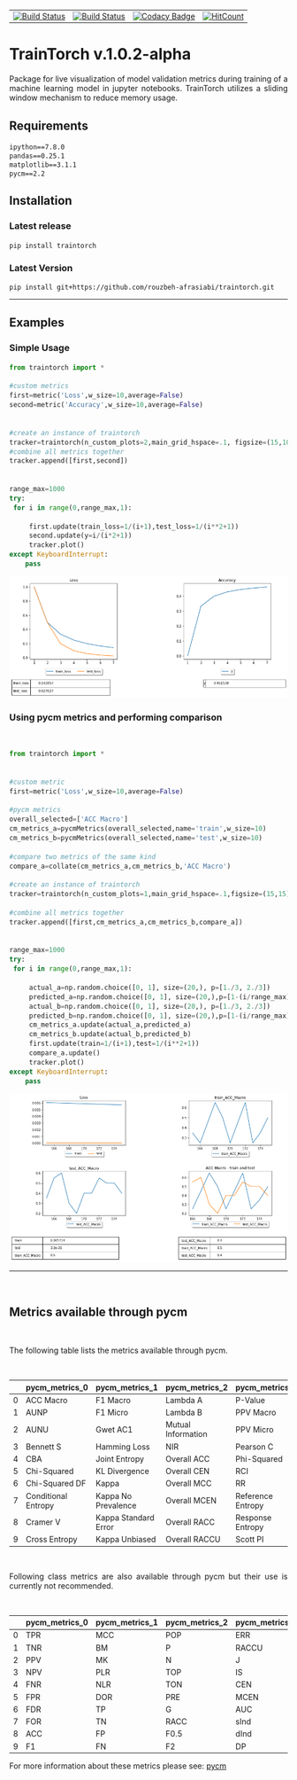 
|  |  |  |  |
|:--------|:------|:------------|:---------|
|[![Build Status](https://dev.azure.com/rafrasia/firstProject/_apis/build/status/TrainTorch-CI?branchName=master)](https://dev.azure.com/rafrasia/firstProject/_build/latest?definitionId=2&branchName=master)|[![Build Status](https://travis-ci.org/rouzbeh-afrasiabi/traintorch.svg?branch=master)](https://travis-ci.org/rouzbeh-afrasiabi/traintorch)|[![Codacy Badge](https://api.codacy.com/project/badge/Grade/d4b74c08973343128d17532b4b84e154)](https://www.codacy.com/manual/rouzbeh-afrasiabi/traintorch?utm_source=github.com&amp;utm_medium=referral&amp;utm_content=rouzbeh-afrasiabi/traintorch&amp;utm_campaign=Badge_Grade)|[![HitCount](http://hits.dwyl.io/rouzbeh-afrasiabi/traintorch.svg)](http://hits.dwyl.io/rouzbeh-afrasiabi/traintorch)|


# TrainTorch v.1.0.2-alpha


<p align="justify">
Package for live visualization of model validation metrics during training of a machine learning model in jupyter notebooks. TrainTorch utilizes a sliding window mechanism to reduce memory usage.
</p> 

## Requirements

```
ipython==7.8.0
pandas==0.25.1
matplotlib==3.1.1
pycm==2.2
```
 ## Installation
 
 ### Latest release
 ```
 pip install traintorch
  ```
  
### Latest Version

 ```
 pip install git+https://github.com/rouzbeh-afrasiabi/traintorch.git
 ```
 
-------------

## Examples

### Simple Usage
```python
from traintorch import *

#custom metrics
first=metric('Loss',w_size=10,average=False)
second=metric('Accuracy',w_size=10,average=False)


#create an instance of traintorch
tracker=traintorch(n_custom_plots=2,main_grid_hspace=.1, figsize=(15,10),show_table=True)
#combine all metrics together
tracker.append([first,second])


range_max=1000
try:
 for i in range(0,range_max,1):

     first.update(train_loss=1/(i+1),test_loss=1/(i**2+1))
     second.update(y=i/(i*2+1))
     tracker.plot()
except KeyboardInterrupt:
    pass
```
 <p align='center'>
 <img src='./images/dash_a.png'></img>
 
 </p>

### Using pycm metrics and performing comparison

<br>

```python
from traintorch import *


#custom metric
first=metric('Loss',w_size=10,average=False)

#pycm metrics
overall_selected=['ACC Macro']
cm_metrics_a=pycmMetrics(overall_selected,name='train',w_size=10)
cm_metrics_b=pycmMetrics(overall_selected,name='test',w_size=10)

#compare two metrics of the same kind
compare_a=collate(cm_metrics_a,cm_metrics_b,'ACC Macro')

#create an instance of traintorch
tracker=traintorch(n_custom_plots=1,main_grid_hspace=.1,figsize=(15,15),show_table=True)

#combine all metrics together
tracker.append([first,cm_metrics_a,cm_metrics_b,compare_a])


range_max=1000
try:
 for i in range(0,range_max,1):

     actual_a=np.random.choice([0, 1], size=(20,), p=[1./3, 2./3])
     predicted_a=np.random.choice([0, 1], size=(20,),p=[1-(i/range_max), i/range_max])
     actual_b=np.random.choice([0, 1], size=(20,), p=[1./3, 2./3])
     predicted_b=np.random.choice([0, 1], size=(20,),p=[1-(i/range_max), i/range_max])
     cm_metrics_a.update(actual_a,predicted_a)
     cm_metrics_b.update(actual_b,predicted_b)
     first.update(train=1/(i+1),test=1/(i**2+1))
     compare_a.update()
     tracker.plot()
except KeyboardInterrupt:
    pass      
```
 <p align='center'>
 <img src='./images/dash.png'></img>
 </p>

-------------
<br>

## Metrics available through pycm
<br>

<p align='justify'>
The following table lists the metrics available through pycm.
</p>

<br>

|    | pycm_metrics_0      | pycm_metrics_1       | pycm_metrics_2     | pycm_metrics_3    | pycm_metrics_4   |
|:---|:--------------------|:---------------------|:-------------------|:------------------|:-----------------|
| 0  | ACC Macro           | F1 Macro             | Lambda A           | P-Value           | Standard Error   |
| 1  | AUNP                | F1 Micro             | Lambda B           | PPV Macro         | TPR Macro        |
| 2  | AUNU                | Gwet AC1             | Mutual Information | PPV Micro         | TPR Micro        |
| 3  | Bennett S           | Hamming Loss         | NIR                | Pearson C         | Zero-one Loss    |
| 4  | CBA                 | Joint Entropy        | Overall ACC        | Phi-Squared       |                  |
| 5  | Chi-Squared         | KL Divergence        | Overall CEN        | RCI               |                  |
| 6  | Chi-Squared DF      | Kappa                | Overall MCC        | RR                |                  |
| 7  | Conditional Entropy | Kappa No Prevalence  | Overall MCEN       | Reference Entropy |                  |
| 8  | Cramer V            | Kappa Standard Error | Overall RACC       | Response Entropy  |                  |
| 9  | Cross Entropy       | Kappa Unbiased       | Overall RACCU      | Scott PI          |                  |

<br>
<p align="justify">
Following class metrics are also available through pycm but their use is currently not recommended.
</p> 
<br>

|    | pycm_metrics_0   | pycm_metrics_1   | pycm_metrics_2   | pycm_metrics_3   | pycm_metrics_4   |
|:---|:-----------------|:-----------------|:-----------------|:-----------------|:-----------------|
| 0  | TPR              | MCC              | POP              | ERR              | GM               |
| 1  | TNR              | BM               | P                | RACCU            | Q                |
| 2  | PPV              | MK               | N                | J                | AGM              |
| 3  | NPV              | PLR              | TOP              | IS               | NLRI             |
| 4  | FNR              | NLR              | TON              | CEN              | MCCI             |
| 5  | FPR              | DOR              | PRE              | MCEN             |                  |
| 6  | FDR              | TP               | G                | AUC              |                  |
| 7  | FOR              | TN               | RACC             | sInd             |                  |
| 8  | ACC              | FP               | F0.5             | dInd             |                  |
| 9  | F1               | FN               | F2               | DP               |                  |

For more information about these metrics please see: <a href="https://github.com/sepandhaghighi/pycm">pycm</a>
